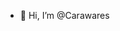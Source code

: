 - 👋 Hi, I’m @Carawares
<!---
Carawares/Carawares is a ✨ special ✨ repository because its `README.md` (this file) appears on your GitHub profile.
You can click the Preview link to take a look at your changes.
--->
